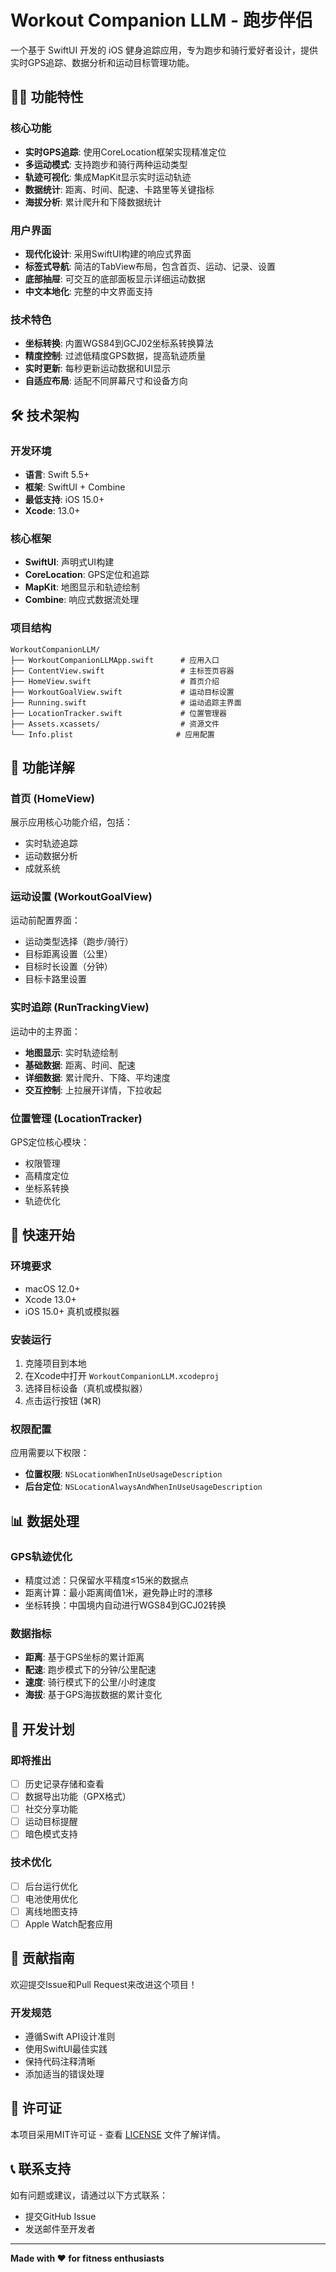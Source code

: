 # Workout Companion LLM - 跑步伴侣

一个基于 SwiftUI 开发的 iOS 健身追踪应用，专为跑步和骑行爱好者设计，提供实时GPS追踪、数据分析和运动目标管理功能。

## 🏃‍♂️ 功能特性

### 核心功能
- **实时GPS追踪**: 使用CoreLocation框架实现精准定位
- **多运动模式**: 支持跑步和骑行两种运动类型
- **轨迹可视化**: 集成MapKit显示实时运动轨迹
- **数据统计**: 距离、时间、配速、卡路里等关键指标
- **海拔分析**: 累计爬升和下降数据统计

### 用户界面
- **现代化设计**: 采用SwiftUI构建的响应式界面
- **标签式导航**: 简洁的TabView布局，包含首页、运动、记录、设置
- **底部抽屉**: 可交互的底部面板显示详细运动数据
- **中文本地化**: 完整的中文界面支持

### 技术特色
- **坐标转换**: 内置WGS84到GCJ02坐标系转换算法
- **精度控制**: 过滤低精度GPS数据，提高轨迹质量
- **实时更新**: 每秒更新运动数据和UI显示
- **自适应布局**: 适配不同屏幕尺寸和设备方向

## 🛠️ 技术架构

### 开发环境
- **语言**: Swift 5.5+
- **框架**: SwiftUI + Combine
- **最低支持**: iOS 15.0+
- **Xcode**: 13.0+

### 核心框架
- **SwiftUI**: 声明式UI构建
- **CoreLocation**: GPS定位和追踪
- **MapKit**: 地图显示和轨迹绘制
- **Combine**: 响应式数据流处理

### 项目结构
```
WorkoutCompanionLLM/
├── WorkoutCompanionLLMApp.swift      # 应用入口
├── ContentView.swift                 # 主标签页容器
├── HomeView.swift                    # 首页介绍
├── WorkoutGoalView.swift             # 运动目标设置
├── Running.swift                     # 运动追踪主界面
├── LocationTracker.swift             # 位置管理器
├── Assets.xcassets/                  # 资源文件
└── Info.plist                       # 应用配置
```

## 📱 功能详解

### 首页 (HomeView)
展示应用核心功能介绍，包括：
- 实时轨迹追踪
- 运动数据分析
- 成就系统

### 运动设置 (WorkoutGoalView)
运动前配置界面：
- 运动类型选择（跑步/骑行）
- 目标距离设置（公里）
- 目标时长设置（分钟）
- 目标卡路里设置

### 实时追踪 (RunTrackingView)
运动中的主界面：
- **地图显示**: 实时轨迹绘制
- **基础数据**: 距离、时间、配速
- **详细数据**: 累计爬升、下降、平均速度
- **交互控制**: 上拉展开详情，下拉收起

### 位置管理 (LocationTracker)
GPS定位核心模块：
- 权限管理
- 高精度定位
- 坐标系转换
- 轨迹优化

## 🚀 快速开始

### 环境要求
- macOS 12.0+
- Xcode 13.0+
- iOS 15.0+ 真机或模拟器

### 安装运行
1. 克隆项目到本地
2. 在Xcode中打开 `WorkoutCompanionLLM.xcodeproj`
3. 选择目标设备（真机或模拟器）
4. 点击运行按钮 (⌘R)

### 权限配置
应用需要以下权限：
- **位置权限**: `NSLocationWhenInUseUsageDescription`
- **后台定位**: `NSLocationAlwaysAndWhenInUseUsageDescription`

## 📊 数据处理

### GPS轨迹优化
- 精度过滤：只保留水平精度≤15米的数据点
- 距离计算：最小距离阈值1米，避免静止时的漂移
- 坐标转换：中国境内自动进行WGS84到GCJ02转换

### 数据指标
- **距离**: 基于GPS坐标的累计距离
- **配速**: 跑步模式下的分钟/公里配速
- **速度**: 骑行模式下的公里/小时速度
- **海拔**: 基于GPS海拔数据的累计变化

## 🎯 开发计划

### 即将推出
- [ ] 历史记录存储和查看
- [ ] 数据导出功能（GPX格式）
- [ ] 社交分享功能
- [ ] 运动目标提醒
- [ ] 暗色模式支持

### 技术优化
- [ ] 后台运行优化
- [ ] 电池使用优化
- [ ] 离线地图支持
- [ ] Apple Watch配套应用

## 🤝 贡献指南

欢迎提交Issue和Pull Request来改进这个项目！

### 开发规范
- 遵循Swift API设计准则
- 使用SwiftUI最佳实践
- 保持代码注释清晰
- 添加适当的错误处理

## 📄 许可证

本项目采用MIT许可证 - 查看 [LICENSE](LICENSE) 文件了解详情。

## 📞 联系支持

如有问题或建议，请通过以下方式联系：
- 提交GitHub Issue
- 发送邮件至开发者

---

**Made with ❤️ for fitness enthusiasts**